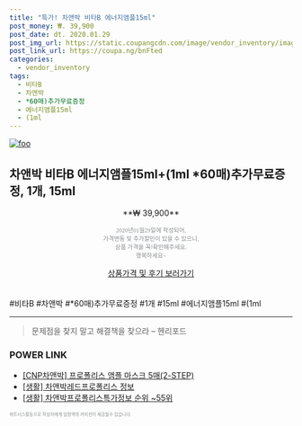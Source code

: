 ```yaml
--- 
title: "특가! 차앤박 비타B 에너지앰플15ml" 
post_money: ₩. 39,900 
post_date: dt. 2020.01.29 
post_img_url: https://static.coupangcdn.com/image/vendor_inventory/images/2018/10/09/17/6/1af4a34b-9b6a-4e3e-aaa3-c3f325efca95.jpg 
post_link_url: https://coupa.ng/bnFted 
categories: 
  - vendor_inventory 
tags: 
  - 비타B 
  - 차앤박 
  - *60매)추가무료증정 
  - 에너지앰플15ml 
  - (1ml 
--- 
```

[![foo](https://static.coupangcdn.com/image/vendor_inventory/images/2018/10/09/17/6/1af4a34b-9b6a-4e3e-aaa3-c3f325efca95.jpg)](https://coupa.ng/bnFted) 

## 차앤박 비타B 에너지앰플15ml+(1ml *60매)추가무료증정, 1개, 15ml 
<p style="text-align: center;">**₩ 39,900**</p> 
<p style="text-align: center;"><span style="color: #898c8f; font-family: Georgia,Times,serif; font-size: 0.75em;">2020년01월29일에 작성되어, <br>가격변동 및 추가할인이 있을 수 있으니,<br> 상품 가격을 꼭!확인해주세요.<br>행복하세요~</span> 
</p>	 
<div markdown="0" style="text-align: center;"><a href="https://coupa.ng/bnFted" class="btn btn--success">상품가격 및 후기 보러가기</a></div> 
<br><br> 
#비타B #차앤박 #*60매)추가무료증정 #1개 #15ml #에너지앰플15ml #(1ml 
<hr> 

> 문제점을 찾지 말고 해결책을 찾으라 – 헨리포드 


### POWER LINK

* <a href="https://blog.naver.com/fasyy4321/221784789781" target="_blank">[CNP차앤박] 프로폴리스 앰플 마스크 5매(2-STEP)</a>
* <a href="https://blog.naver.com/sakai111/221759274485" target="_blank"> [생활] 차앤박레드프로폴리스 정보 </a>
* <a href="https://blog.naver.com/fasyy4321/221773036598" target="_blank"> [생활] 차앤박프로폴리스특가정보 순위 ~55위</a>

<span style="color: #898c8f; font-family: Georgia,Times,serif; font-size: 0.55em;">파트너스활동으로 작성자에게 일정액의 커미션이 제공될수 있습니다.</span> 

